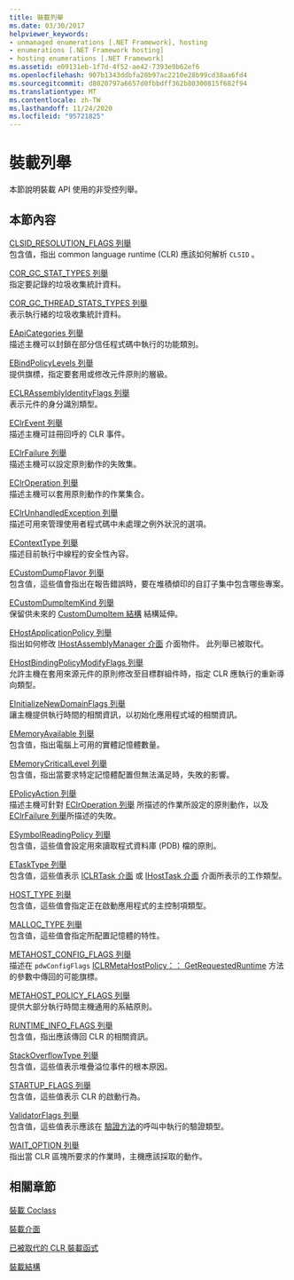 ```yaml
---
title: 裝載列舉
ms.date: 03/30/2017
helpviewer_keywords:
- unmanaged enumerations [.NET Framework], hosting
- enumerations [.NET Framework hosting]
- hosting enumerations [.NET Framework]
ms.assetid: e09131eb-1f7d-4f52-ae42-7393e9b62ef6
ms.openlocfilehash: 907b1343ddbfa28b97ac2210e28b99cd38aa6fd4
ms.sourcegitcommit: d8020797a6657d0fbbdff362b80300815f682f94
ms.translationtype: MT
ms.contentlocale: zh-TW
ms.lasthandoff: 11/24/2020
ms.locfileid: "95721825"
---
```

# <a name="hosting-enumerations"></a>裝載列舉

本節說明裝載 API 使用的非受控列舉。  
  
## <a name="in-this-section"></a>本節內容  

 [CLSID_RESOLUTION_FLAGS 列舉](clsid-resolution-flags-enumeration.md)  
 包含值，指出 common language runtime (CLR) 應該如何解析 `CLSID` 。  
  
 [COR_GC_STAT_TYPES 列舉](cor-gc-stat-types-enumeration.md)  
 指定要記錄的垃圾收集統計資料。  
  
 [COR_GC_THREAD_STATS_TYPES 列舉](cor-gc-thread-stats-types-enumeration.md)  
 表示執行緒的垃圾收集統計資料。  
  
 [EApiCategories 列舉](eapicategories-enumeration.md)  
 描述主機可以封鎖在部分信任程式碼中執行的功能類別。  
  
 [EBindPolicyLevels 列舉](ebindpolicylevels-enumeration.md)  
 提供旗標，指定要套用或修改元件原則的層級。  
  
 [ECLRAssemblyIdentityFlags 列舉](eclrassemblyidentityflags-enumeration.md)  
 表示元件的身分識別類型。  
  
 [EClrEvent 列舉](eclrevent-enumeration.md)  
 描述主機可註冊回呼的 CLR 事件。  
  
 [EClrFailure 列舉](eclrfailure-enumeration.md)  
 描述主機可以設定原則動作的失敗集。  
  
 [EClrOperation 列舉](eclroperation-enumeration.md)  
 描述主機可以套用原則動作的作業集合。  
  
 [EClrUnhandledException 列舉](eclrunhandledexception-enumeration.md)  
 描述可用來管理使用者程式碼中未處理之例外狀況的選項。  
  
 [EContextType 列舉](econtexttype-enumeration.md)  
 描述目前執行中線程的安全性內容。  
  
 [ECustomDumpFlavor 列舉](ecustomdumpflavor-enumeration.md)  
 包含值，這些值會指出在報告錯誤時，要在堆積傾印的自訂子集中包含哪些專案。  
  
 [ECustomDumpItemKind 列舉](ecustomdumpitemkind-enumeration.md)  
 保留供未來的 [CustomDumpItem 結構](customdumpitem-structure.md) 結構延伸。  
  
 [EHostApplicationPolicy 列舉](ehostapplicationpolicy-enumeration.md)  
 指出如何修改 [IHostAssemblyManager 介面](ihostassemblymanager-interface.md) 介面物件。 此列舉已被取代。  
  
 [EHostBindingPolicyModifyFlags 列舉](ehostbindingpolicymodifyflags-enumeration.md)  
 允許主機在套用來源元件的原則修改至目標群組件時，指定 CLR 應執行的重新導向類型。  
  
 [EInitializeNewDomainFlags 列舉](einitializenewdomainflags-enumeration.md)  
 讓主機提供執行時間的相關資訊，以初始化應用程式域的相關資訊。  
  
 [EMemoryAvailable 列舉](ememoryavailable-enumeration.md)  
 包含值，指出電腦上可用的實體記憶體數量。  
  
 [EMemoryCriticalLevel 列舉](ememorycriticallevel-enumeration.md)  
 包含值，指出當要求特定記憶體配置但無法滿足時，失敗的影響。  
  
 [EPolicyAction 列舉](epolicyaction-enumeration.md)  
 描述主機可針對 [EClrOperation 列舉](eclroperation-enumeration.md) 所描述的作業所設定的原則動作，以及 [EClrFailure 列舉](eclrfailure-enumeration.md)所描述的失敗。  
  
 [ESymbolReadingPolicy 列舉](esymbolreadingpolicy-enumeration.md)  
 包含值，這些值會設定用來讀取程式資料庫 (PDB) 檔的原則。  
  
 [ETaskType 列舉](etasktype-enumeration.md)  
 包含值，這些值表示 [ICLRTask 介面](iclrtask-interface.md) 或 [IHostTask 介面](ihosttask-interface.md) 介面所表示的工作類型。  
  
 [HOST_TYPE 列舉](host-type-enumeration.md)  
 包含值，這些值會指定正在啟動應用程式的主控制項類型。  
  
 [MALLOC_TYPE 列舉](malloc-type-enumeration.md)  
 包含值，這些值會指定所配置記憶體的特性。  
  
 [METAHOST_CONFIG_FLAGS 列舉](metahost-config-flags-enumeration.md)  
 描述在 `pdwConfigFlags` [ICLRMetaHostPolicy：： GetRequestedRuntime](iclrmetahostpolicy-getrequestedruntime-method.md) 方法的參數中傳回的可能旗標。  
  
 [METAHOST_POLICY_FLAGS 列舉](metahost-policy-flags-enumeration.md)  
 提供大部分執行時間主機通用的系結原則。  
  
 [RUNTIME_INFO_FLAGS 列舉](runtime-info-flags-enumeration.md)  
 包含值，指出應該傳回 CLR 的相關資訊。  
  
 [StackOverflowType 列舉](stackoverflowtype-enumeration.md)  
 包含值，這些值表示堆疊溢位事件的根本原因。  
  
 [STARTUP_FLAGS 列舉](startup-flags-enumeration.md)  
 包含值，這些值表示 CLR 的啟動行為。  
  
 [ValidatorFlags 列舉](validatorflags-enumeration.md)  
 包含值，這些值表示應該在 [驗證方法](iclrvalidator-validate-method.md)的呼叫中執行的驗證類型。  
  
 [WAIT_OPTION 列舉](wait-option-enumeration.md)  
 指出當 CLR 區塊所要求的作業時，主機應該採取的動作。  
  
## <a name="related-sections"></a>相關章節  

 [裝載 Coclass](hosting-coclasses.md)  
  
 [裝載介面](hosting-interfaces.md)  
  
 [已被取代的 CLR 裝載函式](deprecated-clr-hosting-functions.md)  
  
 [裝載結構](hosting-structures.md)
